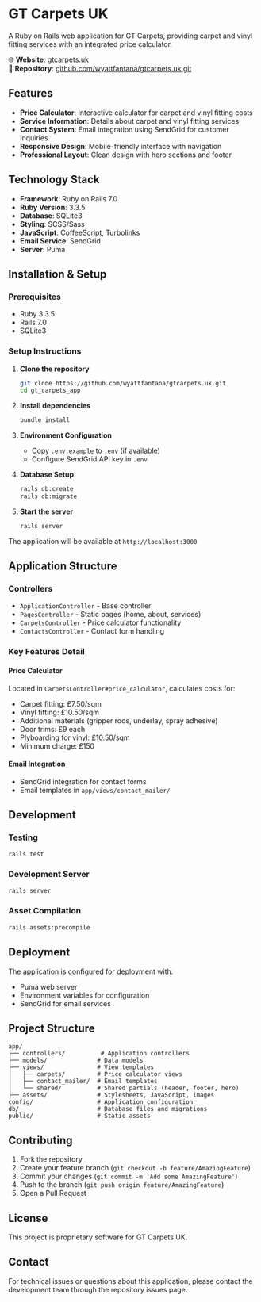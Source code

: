 # GT Carpets UK

A Ruby on Rails web application for GT Carpets, providing carpet and vinyl fitting services with an integrated price calculator.

🌐 **Website**: [gtcarpets.uk](https://gtcarpets.uk)  
📂 **Repository**: [github.com/wyattfantana/gtcarpets.uk.git](https://github.com/wyattfantana/gtcarpets.uk.git)

## Features

- **Price Calculator**: Interactive calculator for carpet and vinyl fitting costs
- **Service Information**: Details about carpet and vinyl fitting services
- **Contact System**: Email integration using SendGrid for customer inquiries
- **Responsive Design**: Mobile-friendly interface with navigation
- **Professional Layout**: Clean design with hero sections and footer

## Technology Stack

- **Framework**: Ruby on Rails 7.0
- **Ruby Version**: 3.3.5
- **Database**: SQLite3
- **Styling**: SCSS/Sass
- **JavaScript**: CoffeeScript, Turbolinks
- **Email Service**: SendGrid
- **Server**: Puma

## Installation & Setup

### Prerequisites
- Ruby 3.3.5
- Rails 7.0
- SQLite3

### Setup Instructions

1. **Clone the repository**
   ```bash
   git clone https://github.com/wyattfantana/gtcarpets.uk.git
   cd gt_carpets_app
   ```

2. **Install dependencies**
   ```bash
   bundle install
   ```

3. **Environment Configuration**
   - Copy `.env.example` to `.env` (if available)
   - Configure SendGrid API key in `.env`

4. **Database Setup**
   ```bash
   rails db:create
   rails db:migrate
   ```

5. **Start the server**
   ```bash
   rails server
   ```

The application will be available at `http://localhost:3000`

## Application Structure

### Controllers
- `ApplicationController` - Base controller
- `PagesController` - Static pages (home, about, services)
- `CarpetsController` - Price calculator functionality
- `ContactsController` - Contact form handling

### Key Features Detail

#### Price Calculator
Located in `CarpetsController#price_calculator`, calculates costs for:
- Carpet fitting: £7.50/sqm
- Vinyl fitting: £10.50/sqm
- Additional materials (gripper rods, underlay, spray adhesive)
- Door trims: £9 each
- Plyboarding for vinyl: £10.50/sqm
- Minimum charge: £150

#### Email Integration
- SendGrid integration for contact forms
- Email templates in `app/views/contact_mailer/`

## Development

### Testing
```bash
rails test
```

### Development Server
```bash
rails server
```

### Asset Compilation
```bash
rails assets:precompile
```

## Deployment

The application is configured for deployment with:
- Puma web server
- Environment variables for configuration
- SendGrid for email services

## Project Structure

```
app/
├── controllers/          # Application controllers
├── models/              # Data models
├── views/               # View templates
│   ├── carpets/         # Price calculator views
│   ├── contact_mailer/  # Email templates
│   └── shared/          # Shared partials (header, footer, hero)
├── assets/              # Stylesheets, JavaScript, images
config/                  # Application configuration
db/                      # Database files and migrations
public/                  # Static assets
```

## Contributing

1. Fork the repository
2. Create your feature branch (`git checkout -b feature/AmazingFeature`)
3. Commit your changes (`git commit -m 'Add some AmazingFeature'`)
4. Push to the branch (`git push origin feature/AmazingFeature`)
5. Open a Pull Request

## License

This project is proprietary software for GT Carpets UK.

## Contact

For technical issues or questions about this application, please contact the development team through the repository issues page.